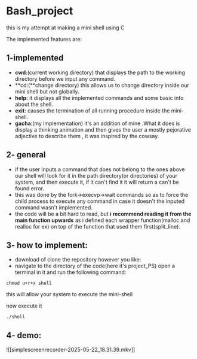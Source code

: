 # Bash_project
this is my attempt at making a mini shell using C 

The implemented features are: 
## 1-implemented
- **cwd**:(current working directory) that displays the path to the working directory before we input any command.
- **cd:(**change directory) this allows us to change directory inside our mini shell but not globally.
- **help:** it displays all the implemented commands and some basic info about the shell.
- **exit**: causes the termination of all running procedure inside the mini-shell.
- **gacha**:(my implementation) it's an addition of mine .What it does is display a thinking animation and then gives the user a mostly pejorative adjective to describe them , it was inspired by the cowsay.
## 2- general 
- if the user inputs a command that does not belong to the ones above our shell will look for it in the path directory(or directories) of your system, and then execute it, if it can't find it it will return a can't be found error.
- this was done by the fork->execvp->wait commands so as to force the child process to execute any command in case it doesn't the inputed command wasn't implemented.
- the code will be a bit hard to read, but **i recommend reading it from the main function upwards** as i defined each wrapper function(malloc and realloc for ex) on top of the function that used them first(split_line).
## 3- how to implement:
- download of clone the repository however you like:
- navigate to the directory of the code(here it's project_PS) open a terminal in it and run the following command:
```
chmod u+r+x shell
```
this will allow your system to execute the mini-shell 

now execute it 
```
./shell
```

## 4- demo:
![[simplescreenrecorder-2025-05-22_18.31.39.mkv]]